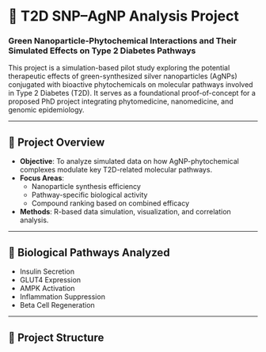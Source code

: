 # 🧬 T2D SNP–AgNP Analysis Project

### Green Nanoparticle-Phytochemical Interactions and Their Simulated Effects on Type 2 Diabetes Pathways

This project is a simulation-based pilot study exploring the potential therapeutic effects of green-synthesized silver nanoparticles (AgNPs) conjugated with bioactive phytochemicals on molecular pathways involved in Type 2 Diabetes (T2D). It serves as a foundational proof-of-concept for a proposed PhD project integrating phytomedicine, nanomedicine, and genomic epidemiology.

---

## 📌 Project Overview

- **Objective**: To analyze simulated data on how AgNP-phytochemical complexes modulate key T2D-related molecular pathways.
- **Focus Areas**:
  - Nanoparticle synthesis efficiency
  - Pathway-specific biological activity
  - Compound ranking based on combined efficacy
- **Methods**: R-based data simulation, visualization, and correlation analysis.

---

## 🧪 Biological Pathways Analyzed

- Insulin Secretion  
- GLUT4 Expression  
- AMPK Activation  
- Inflammation Suppression  
- Beta Cell Regeneration  

---

## 📁 Project Structure

